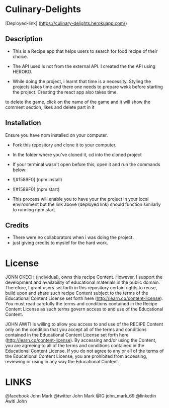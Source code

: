 # Culinary-Delights


[Deployed-link] (https://culinary-delights.herokuapp.com/)


## Description

- This is a Recipe app that helps users to search for food recipe of their choice.

- The API used is not from the external API. I created the the API using HEROKO.

- While doing the project, i learnt that time is a necessity. Styling the projects takes time and there one needs to prepare wekk before starting the project. Creating the react app also takes time.

to delete the game, click on the name of the game and it will show the comment section, likes and delete part in it


## Installation
Ensure you have npm installed on your computer.

- Fork this repository and clone it to your computer.
- In the folder where you've cloned it, cd into the cloned project
- If your terminal wasn't open before this, open it and run the commands below:

- ![#1589F0] (npm install)
- ![#1589F0] (npm start)

- This process will enable you to have your the project in your local environment but the link above (deployed link) should function similarly to running npm start.


## Credits
- There were no collaborators when i was doing the project.
- just giving credits to myslef for the hard work.

# License
JONN OKECH (individual), owns this recipe Content. However, I support the development and availability of educational materials in the public domain. Therefore, I grant users set forth in this repository certain rights to reuse, build upon and share such recipe Content subject to the terms of the Educational Content License set forth here (http://learn.co/content-license). You must read carefully the terms and conditions contained in the Recipe Content License as such terms govern access to and use of the Educational Content.

JOHN AWITI is willing to allow you access to and use of the RECIPE Content only on the condition that you accept all of the terms and conditions contained in the Educational Content License set forth here (http://learn.co/content-license). By accessing and/or using the  Content, you are agreeing to all of the terms and conditions contained in the Educational Content License. If you do not agree to any or all of the terms of the Educational Content License, you are prohibited from accessing, reviewing or using in any way the Educational Content.

# LINKS
@facebook  John Mark
@twitter    John Mark
@IG         john_mark_69
@linkedin   Awiti John
